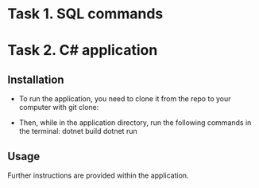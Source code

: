 # Task 1. SQL commands


# Task 2. C# application

## Installation
* To run the application, you need to clone it from the repo to your computer with git clone:
	

* Then, while in the application directory, run the following commands in the terminal:
	dotnet build
	dotnet run

## Usage

Further instructions are provided within the application.